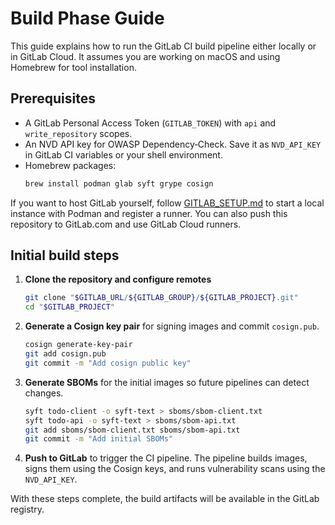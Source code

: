 # Build Phase Guide

This guide explains how to run the GitLab CI build pipeline either locally or in GitLab Cloud.
It assumes you are working on macOS and using Homebrew for tool installation.

## Prerequisites

- A GitLab Personal Access Token (`GITLAB_TOKEN`) with `api` and `write_repository` scopes.
- An NVD API key for OWASP Dependency‑Check. Save it as `NVD_API_KEY` in GitLab CI variables or your shell environment.
- Homebrew packages:
  ```bash
  brew install podman glab syft grype cosign
  ```

If you want to host GitLab yourself, follow [GITLAB_SETUP.md](./GITLAB_SETUP.md) to start a local instance with Podman and register a runner.
You can also push this repository to GitLab.com and use GitLab Cloud runners.

## Initial build steps

1. **Clone the repository and configure remotes**
   ```bash
   git clone "$GITLAB_URL/${GITLAB_GROUP}/${GITLAB_PROJECT}.git"
   cd "$GITLAB_PROJECT"
   ```
2. **Generate a Cosign key pair** for signing images and commit `cosign.pub`.
   ```bash
   cosign generate-key-pair
   git add cosign.pub
   git commit -m "Add cosign public key"
   ```
3. **Generate SBOMs** for the initial images so future pipelines can detect changes.
   ```bash
   syft todo-client -o syft-text > sboms/sbom-client.txt
   syft todo-api -o syft-text > sboms/sbom-api.txt
   git add sboms/sbom-client.txt sboms/sbom-api.txt
   git commit -m "Add initial SBOMs"
   ```
4. **Push to GitLab** to trigger the CI pipeline. The pipeline builds images,
   signs them using the Cosign keys, and runs vulnerability scans using
   the `NVD_API_KEY`.

With these steps complete, the build artifacts will be available in the GitLab registry.
